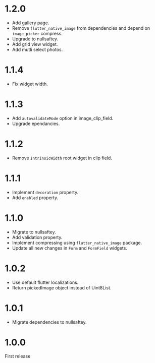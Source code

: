 # 1.2.0

- Add gallery page.
- Remove `flutter_native_image` from dependencies and depend on `image_picker` compress.
- Upgrade to nullsaftey.
- Add grid view widget.
- Add mutli select photos.

# 1.1.4

- Fix widget width.

# 1.1.3

- Add `autovalidateMode` option in image_clip_field.
- Upgrade ependancies.

# 1.1.2

- Remove `IntrinsicWidth` root widget in clip field.

# 1.1.1

- Implement `decoration` property.
- Add `enabled` property.

# 1.1.0

- Migrate to nullsaftey.
- Add validation property.
- Implement compressing using `flutter_native_image` package.
- Update all new changes in `Form` and `FormField` widgets.

# 1.0.2

- Use default flutter localizations.
- Return pickedImage object instead of Uint8List.

# 1.0.1

- Migrate dependencies to nullsaftey.

# 1.0.0

First release
